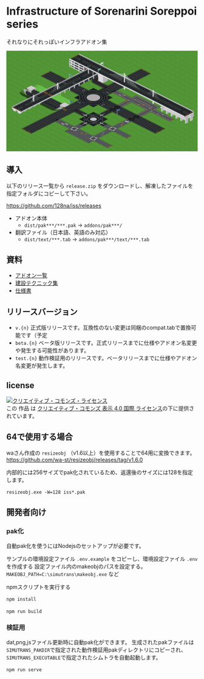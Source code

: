 # Infrastructure of Sorenarini Soreppoi series
それなりにそれっぽいインフラアドオン集

![thumbnail](./thumbnail.png)

## 導入

以下のリリース一覧から `release.zip` をダウンロードし、解凍したファイルを指定フォルダにコピーして下さい。

https://github.com/128na/iss/releases

- アドオン本体
  - `dist/pak***/***.pak` -> `addons/pak***/`
- 翻訳ファイル（日本語、英語のみ対応）
  - `dist/text/***.tab` -> `addons/pak***/text/***.tab`

## 資料

- [アドオン一覧](./addons)
- [建設テクニック集](./technique)
- [仕様書](./spec)


## リリースバージョン

- `v.{n}` 正式版リリースです。互換性のない変更は同梱のcompat.tabで置換可能です（予定
- `beta.{n}` ベータ版リリースです。正式リリースまでに仕様やアドオン名変更や発生する可能性があります。
- `test.{n}` 動作検証用のリリースです。ベータリリースまでに仕様やアドオン名変更が発生します。

## license

<a rel="license" href="http://creativecommons.org/licenses/by/4.0/"><img alt="クリエイティブ・コモンズ・ライセンス" style="border-width:0" src="https://i.creativecommons.org/l/by/4.0/88x31.png" /></a><br />この 作品 は <a rel="license" href="http://creativecommons.org/licenses/by/4.0/">クリエイティブ・コモンズ 表示 4.0 国際 ライセンス</a>の下に提供されています。


## 64で使用する場合

waさん作成の `resizeobj` （v1.6以上）を使用することで64用に変換できます。
https://github.com/wa-st/resizeobj/releases/tag/v1.6.0

内部的には256サイズでpak化されているため、返還後のサイズには128を指定します。
```
resizeobj.exe -W=128 iss*.pak
```


## 開発者向け
### pak化

自動pak化を使うにはNodejsのセットアップが必要です。

サンプルの環境設定ファイル `.env.example` をコピーし、環境設定ファイル `.env` を作成する
設定ファイル内のmakeobjのパスを設定する。
`MAKEOBJ_PATH=C:\simutrans\makeobj.exe` など

npmスクリプトを実行する
```
npm install

npm run build
```

### 検証用
dat,png,jsファイル更新時に自動pak化ができます。
生成されたpakファイルは`SIMUTRANS_PAKDIR`で指定された動作検証用pakディレクトリにコピーされ、`SIMUTRANS_EXECUTABLE`で指定されたシムトラを自動起動します。

```
npm run serve
```
